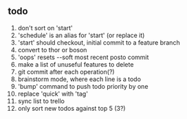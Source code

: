 todo
----

1. don't sort on 'start'
2. 'schedule' is an alias for 'start' (or replace it)
3. 'start' should checkout, initial commit to a feature branch
4. convert to thor or boson
5. 'oops' resets --soft most recent posto commit
6. make a list of unuseful features to delete
7. git commit after each operation(?)
8. brainstorm mode, where each line is a todo
9. 'bump' command to push todo priority by one
10. replace 'quick' with 'tag'
11. sync list to trello
12. only sort new todos against top 5 (3?)
